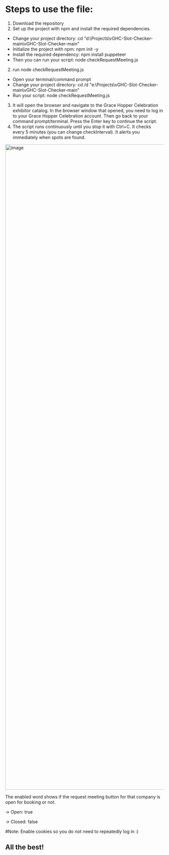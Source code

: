 # Steps to use the file:
1. Download the repository
2. Set up the project with npm and install the required dependencies.
  - Change your project directory:
    cd "d:\Projects\vGHC-Slot-Checker-main\vGHC-Slot-Checker-main"
  - Initialize the project with npm:
    npm init -y
  - Install the required dependency:
    npm install puppeteer
  - Then you can run your script:
    node checkRequestMeeting.js
2. run node checkRequestMeeting.js
  - Open your terminal/command prompt
  - Change your project directory:
    cd /d "e:\Projects\vGHC-Slot-Checker-main\vGHC-Slot-Checker-main"
  - Run your script:
    node checkRequestMeeting.js
3. It will open the browser and navigate to the Grace Hopper Celebration exhibitor catalog. In the browser window that opened, you need to log in to your Grace Hopper Celebration account. Then go back to your command prompt/terminal. Press the Enter key to continue the script. 
4. The script runs continuously until you stop it with Ctrl+C. It checks every 5 minutes (you can change checkInterval). It alerts you immediately when spots are found. 

<img width="1152" height="2048" alt="image" src="https://github.com/user-attachments/assets/300f94a4-7ebf-4808-9a1b-8ae6f46904b1" />

The enabled word shows if the request meeting button for that company is open for booking or not.

-> Open: true

-> Closed: false

#Note: 
Enable cookies so you do not need to repeatedly log in :)

## All the best!
